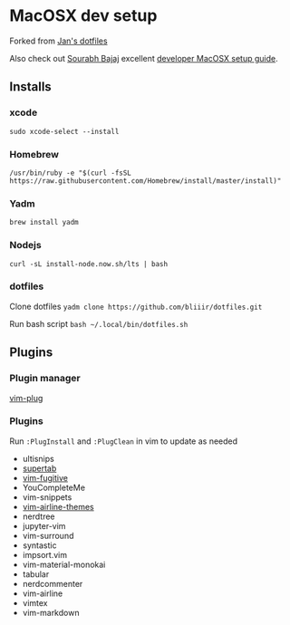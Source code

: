# MacOSX dev setup
Forked from [Jan's dotfiles](https://github.com/jancr/dotfiles)

Also check out [Sourabh Bajaj](https://sourabhbajaj.com/) excellent [developer MacOSX setup guide](http://sourabhbajaj.com/mac-setup/).

## Installs

### xcode
`sudo xcode-select --install`

### Homebrew
`/usr/bin/ruby -e "$(curl -fsSL https://raw.githubusercontent.com/Homebrew/install/master/install)"`

### Yadm
`brew install yadm`

### Nodejs
`curl -sL install-node.now.sh/lts | bash`

### dotfiles
Clone dotfiles 
`yadm clone https://github.com/bliiir/dotfiles.git`

Run bash script
`bash ~/.local/bin/dotfiles.sh`


## Plugins

### Plugin manager

[vim-plug](https://github.com/junegunn/vim-plug)

### Plugins
Run `:PlugInstall` and `:PlugClean` in vim to update as needed

- ultisnips
- [supertab](https://github.com/ervandew/supertab)
- [vim-fugitive](https://github.com/tpope/vim-fugitive)
- YouCompleteMe
- vim-snippets
- [vim-airline-themes](https://github.com/vim-airline/vim-airline-themes)
- nerdtree
- jupyter-vim
- vim-surround
- syntastic
- impsort.vim
- vim-material-monokai
- tabular
- nerdcommenter
- vim-airline
- vimtex
- vim-markdown
